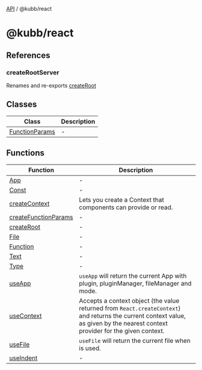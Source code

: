 [API](../../packages.md) / @kubb/react

# @kubb/react

## References

### createRootServer

Renames and re-exports [createRoot](functions/createRoot.md)

## Classes

| Class | Description |
| ------ | ------ |
| [FunctionParams](classes/FunctionParams.md) | - |

## Functions

| Function | Description |
| ------ | ------ |
| [App](functions/App.md) | - |
| [Const](functions/Const.md) | - |
| [createContext](functions/createContext.md) | Lets you create a Context that components can provide or read. |
| [createFunctionParams](functions/createFunctionParams.md) | - |
| [createRoot](functions/createRoot.md) | - |
| [File](functions/File.md) | - |
| [Function](functions/Function.md) | - |
| [Text](functions/Text.md) | - |
| [Type](functions/Type.md) | - |
| [useApp](functions/useApp.md) | `useApp` will return the current App with plugin, pluginManager, fileManager and mode. |
| [useContext](functions/useContext.md) | Accepts a context object (the value returned from `React.createContext`) and returns the current context value, as given by the nearest context provider for the given context. |
| [useFile](functions/useFile.md) | `useFile` will return the current file when <File/> is used. |
| [useIndent](functions/useIndent.md) | - |
